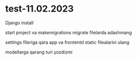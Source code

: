 # test-11.02.2023

Django install

start project va makemigrations migrate filelarda adashmang

settings fileriga qara app va frontentd static filealarini ulang

modellarga qarang turi yozdizmi
